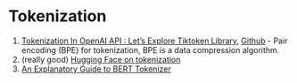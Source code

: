 # Tokenization

1. [Tokenization In OpenAI API : Let’s Explore Tiktoken Library](https://medium.com/@basics.machinelearning/tokenization-in-openai-api-lets-explore-tiktoken-library-d02d3ce94b0a), [Github](https://github.com/openai/tiktoken) - Pair encoding (BPE) for tokenization, BPE is a data compression algorithm.
2. (really good) [Hugging Face on tokenization](https://huggingface.co/docs/transformers/tokenizer\_summary)
3. [An Explanatory Guide to BERT Tokenizer](https://www.analyticsvidhya.com/blog/2021/09/an-explanatory-guide-to-bert-tokenizer/)
